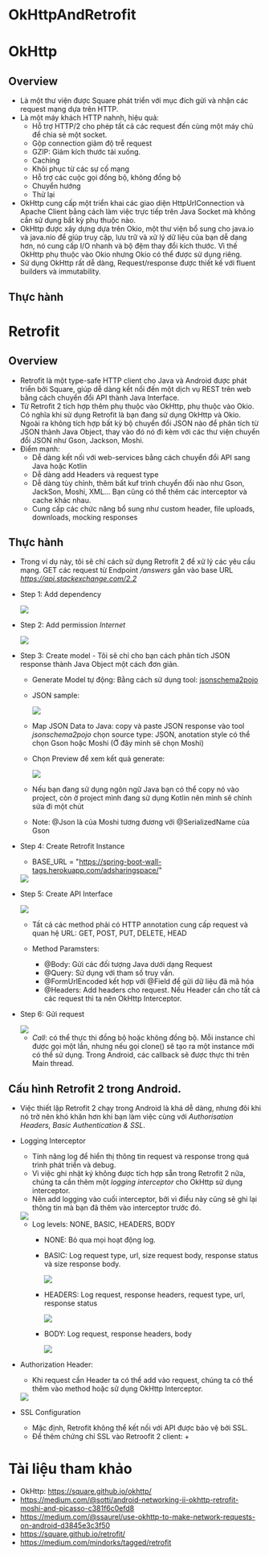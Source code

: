 ﻿# OkHttpAndRetrofit

# OkHttp
## Overview
- Là một thư viện được Square phát triển với mục đích gửi và nhận các request mạng dựa trên HTTP.
- Là một máy khách HTTP nahnh, hiệu quả:
	+ Hỗ trợ HTTP/2 cho phép tất cả các request đến cùng một máy chủ để chia sẻ một socket.
	+ Gộp connection giảm độ trễ request
	+ GZIP: Giảm kích thước tải xuống.
	+ Caching
	+ Khôi phục từ các sự cố mạng
	+ Hỗ trợ các cuộc gọi đồng bộ, không đồng bộ
	+ Chuyển hướng
	+ Thử lại
- OkHttp cung cấp một triển khai các giao diện HttpUrlConnection và Apache Client bằng cách làm việc trực tiếp trên Java Socket mà không cần sử dụng bất kỳ phụ thuộc nào.
- OkHttp được xây dựng dựa trên Okio, một thư viện bổ sung cho java.io và java.nio để giúp truy cập, lưu trữ và xử lý dữ liệu của bạn dễ dang hơn, nó cung cấp I/O nhanh và 
bộ đệm thay đổi kích thước. Vì thế OkHttp phụ thuộc vào Okio nhưng Okio có thể được sử dụng riêng.
- Sử dụng OkHttp rất dễ dàng, Request/response được thiết kế với fluent builders và immutability.

## Thực hành

# Retrofit
## Overview
- Retrofit là một type-safe HTTP client cho Java và Android được phát triển bởi Square, giúp dễ dàng kết nối đến một dịch vụ REST trên web bằng cách chuyển đổi API thành Java Interface.
- Từ Retrofit 2 tích hợp thêm phụ thuộc vào OkHttp, phụ thuộc vào Okio. Có nghĩa khi sử dụng Retrofit là bạn đang sử dụng OkHttp và Okio. Ngoài ra không tích hợp bất kỳ bộ chuyển đổi JSON nào để phân tích từ JSON thành Java Object,
thay vào đó nó đi kèm với các thư viện chuyển đổi JSON như Gson, Jackson, Moshi.
- Điểm mạnh:
	+ Dễ dàng kết nối với web-services bằng cách chuyển đổi API sang Java hoặc Kotlin
	+ Dễ dàng add Headers và request type
	+ Dễ dàng tùy chỉnh, thêm bất kuf trình chuyển đổi nào như Gson, JackSon, Moshi, XML... Bạn cũng có thể thêm các interceptor và cache khác nhau.
	+ Cung cấp các chức năng bổ sung như custom header, file uploads, downloads, mocking responses

## Thực hành
- Trong ví dụ này, tôi sẽ chỉ cách sử dụng Retrofit 2 để xử lý các yêu cầu mạng. GET các request từ Endpoint */answers* gắn vào base URL *https://api.stackexchange.com/2.2* 
- Step 1: Add dependency

	<img src="images/retrofit_library.png"/>

- Step 2: Add permission *Internet*

	<img src="images/permission_network.png"/>

- Step 3: Create model - Tôi sẽ chỉ cho bạn cách phân tích JSON response thành Java Object một cách đơn giản.
	+ Generate Model tự động: Bằng cách sử dụng tool: <a href="http://www.jsonschema2pojo.org/">jsonschema2pojo</a>
	+ JSON sample:
		
		<img src="images/json_sample.png"/>

	+ Map JSON Data to Java: copy và paste JSON response vào tool *jsonschema2pojo* chọn source type: JSON, anotation style có thể chọn Gson hoặc Moshi (Ở đây mình sẽ chọn Moshi)
	+ Chọn Preview để xem kết quả generate:
		
		<img src="images/generate_object.png"/>

	+ Nếu bạn đang sử dụng ngôn ngữ Java bạn có thể copy nó vào project, còn ở project mình đang sử dụng Kotlin nên mình sẽ chỉnh sửa đi một chút

	+ Note: @Json là của Moshi tương đương với @SerializedName của Gson

- Step 4: Create Retrofit Instance
	+ BASE_URL = "https://spring-boot-wall-tags.herokuapp.com/adsharingspace/"

	<img src="images/retrofit_instance.png"/>

- Step 5: Create API Interface

	<img src="images/apiservice.png"/>
	
	+ Tất cả các method phải có HTTP annotation cung cấp request và quan hệ URL: GET, POST, PUT, DELETE, HEAD

	+ Method Paramsters:
		+ @Body: Gửi các đối tượng Java dưới dạng Request
		+ @Query: Sử dụng với tham số truy vấn.
		+ @FormUrlEncoded kết hợp với @Field để gửi dữ liệu đã mã hóa
		+ @Headers: Add headers cho request. Nếu Header cần cho tất cả các request thì ta nên OkHttp Interceptor.

- Step 6: Gửi request

	<img src="images/send_request.png"/>

	+ *Call<T>*: có thể thực thi đồng bộ hoặc không đồng bộ. Mỗi instance chỉ được gọi một lần, nhưng nếu gọi clone() sẽ tạo ra một instance mới có thể sử dụng. Trong Android, các callback sẽ được thực thi trên Main thread.

## Cấu hình Retrofit 2 trong Android.
- Việc thiết lập Retrofit 2 chạy trong Android là khá dễ dàng, nhưng đôi khi nó trở nên khó khăn hơn khi bạn làm việc cùng với *Authorisation Headers, Basic Authentication & SSL*.
- Logging Interceptor
	+ Tính năng log để hiển thị thông tin request và response trong quá trình phát triển và debug.
	+ Vì việc ghi nhật ký không được tích hợp sẵn trong Retrofit 2 nữa, chúng ta cần thêm một *logging interceptor* cho OkHttp sử dụng interceptor.
	+ Nên add logging vào cuối interceptor, bởi vì điều này cũng sẽ ghi lại thông tin mà bạn đã thêm vào interceptor trước đó.

	<img src="images/logging_header.png"/>

	+ Log levels: NONE, BASIC, HEADERS, BODY
		+ NONE: Bỏ qua mọi hoạt động log.
		+ BASIC: Log request type, url, size request body, response status và size response body.
			
			<img src="images/log_basic.png"/>

		+ HEADERS: Log request, response headers, request type, url, response status

			<img src="images/log_header.png"/>

		+ BODY: Log request, response headers, body

			<img src="images/log_body.png"/>

- Authorization Header:
	+ Khi request cần Header ta có thể add vào request, chúng ta có thể thêm vào method hoặc sử dụng OkHttp Interceptor.

	<img src="images/logging_header.png"/>

- SSL Configuration
	+ Mặc định, Retrofit không thể kết nối với API được bảo vệ bởi SSL.
	+ Để thêm chứng chỉ SSL vào Retroofit 2 client:
		+ 

# Tài liệu tham khảo
- OkHttp: https://square.github.io/okhttp/
- https://medium.com/@sotti/android-networking-ii-okhttp-retrofit-moshi-and-picasso-c381f6c0efd8
- https://medium.com/@ssaurel/use-okhttp-to-make-network-requests-on-android-d3845e3c3f50
- https://square.github.io/retrofit/
- https://medium.com/mindorks/tagged/retrofit
